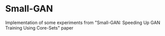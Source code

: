# Small-GAN
Implementation of some experiments from "Small-GAN: Speeding Up GAN Training Using Core-Sets" paper

